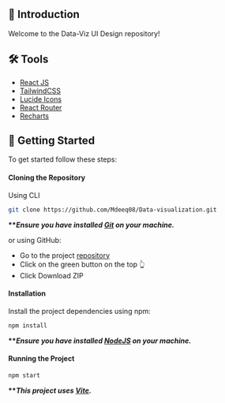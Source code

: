 ## <a name="introduction">💬 Introduction</a>

Welcome to the Data-Viz UI Design repository!

## <a name="tools">🛠️ Tools</a>

-   [React JS](https://react.dev)
-   [TailwindCSS](https://tailwindcss.com/)
-   [Lucide Icons](https://lucide.dev/)
-   [React Router](https://reactrouter.com/en/main)
-   [Recharts](https://recharts.org/en-US/)

## <a name="getting-started">🚀 Getting Started</a>

To get started follow these steps:

#### Cloning the Repository

Using CLI

```bash
git clone https://github.com/Mdeeq08/Data-visualization.git
```

**\*\*_Ensure you have installed [Git](https://git-scm.com) on your machine._**

or using GitHub:

-   Go to the project [repository](https://github.com/Mdeeq08/Data-visualization.git)
-   Click on the green button on the top 👆
-   Click Download ZIP

#### Installation

Install the project dependencies using npm:

```bash
npm install
```

**\*\*_Ensure you have installed [NodeJS](https://nodejs.org/en) on your machine._**

#### Running the Project

```bash
npm start
```

**\*\*_This project uses [Vite](https://vitejs.dev)._**

